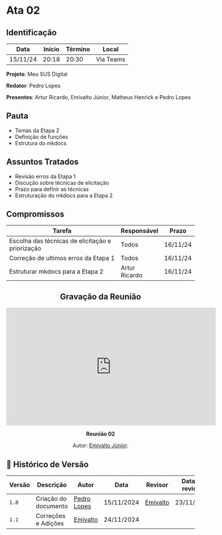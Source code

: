 # Ata 02

## Identificação

| Data | Início | Término | Local |
|----------|-------|-------|-----------|
| 15/11/24 | 20:18 | 20:30 | Via Teams |

**Projeto**: Meu SUS Digital

**Redator**: Pedro Lopes

**Presentes**: Artur Ricardo, Emivalto Júnior, Matheus Henrick e Pedro Lopes

## Pauta

- Temas da Etapa 2
- Definição de funções
- Estrutura do mkdocs 

## Assuntos Tratados

- Revisão erros da Etapa 1
- Discução sobre técnicas de elicitação
- Prazo para definir as técnicas 
- Estruturação do mkdocs para a Etapa 2

## Compromissos

| Tarefa | Responsável | Prazo |
|--------|-------------|-------|
| Escolha das técnicas de elicitação e priorização| Todos | 16/11/24 |
| Correção de ultimos erros da Etapa 1| Todos | 16/11/24 |
| Estruturar mkdocs para a Etapa 2 | Artur Ricardo | 16/11/24 |


<center>

## Gravação da Reunião

<iframe width="560" height="315" src="https://www.youtube.com/embed/X7e1DROEh0g?si=LEtak9__SBGLtuHF" title="YouTube video player" frameborder="0" allow="accelerometer; autoplay; clipboard-write; encrypted-media; gyroscope; picture-in-picture; web-share" referrerpolicy="strict-origin-when-cross-origin" allowfullscreen></iframe>
</center>

<div align="center">
    <p><strong>Reunião 02 <em></em></strong></p>
    <p>Autor: <a href="https://github.com/EmivaltoJrr">Emivalto Júnior</a>.</p>
</div>


## 📑 Histórico de Versão

| Versão | Descrição | Autor | Data | Revisor | Data de revisão |  
|--------|-----------|-------|------|---------|-----------------|
|  `1.0` | Criação do documento | [Pedro Lopes](https://github.com/pLopess) | 15/11/2024 | [Emivalto](https://github.com/EmivaltoJrr)  | 23/11/2024 |
|  `1.1` | Correções e Adições | [Emivalto](https://github.com/EmivaltoJrr)  | 24/11/2024 |   |  |

